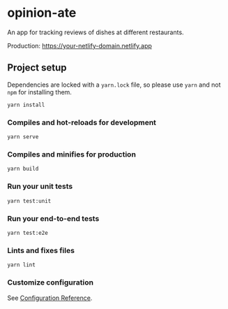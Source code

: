 # opinion-ate

An app for tracking reviews of dishes at different restaurants.

Production: <https://your-netlify-domain.netlify.app>

## Project setup
Dependencies are locked with a `yarn.lock` file, so please use `yarn` and not `npm` for installing them.
```
yarn install
```

### Compiles and hot-reloads for development
```
yarn serve
```

### Compiles and minifies for production
```
yarn build
```

### Run your unit tests
```
yarn test:unit
```

### Run your end-to-end tests
```
yarn test:e2e
```

### Lints and fixes files
```
yarn lint
```

### Customize configuration
See [Configuration Reference](https://cli.vuejs.org/config/).
